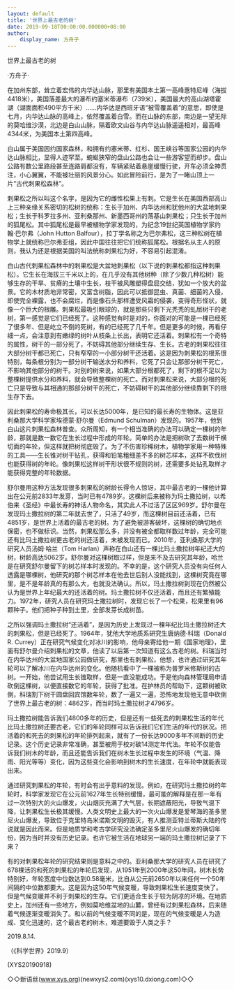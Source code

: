 ```yaml
---
layout: default
title: '世界上最古老的树'
date: 2019-09-18T00:00:00.000000+08:00
author:
    display_name: 方舟子
---
```


世界上最古老的树

·方舟子·

在加州东部，耸立着宏伟的内华达山脉，那里有美国本土第一高峰惠特尼峰（海拔4418米），美国落差最大的瀑布约塞米蒂瀑布（739米），美国最大的高山湖塔霍湖（湖面面积490平方千米）……内华达是西班牙语“被雪覆盖着”的意思，即使是七月，内华达山脉的高峰上，依然覆盖着白雪。而在山脉的东部，南边是一望无际的莫哈维沙漠，北边是白山山脉，隔着欧文山谷与内华达山脉遥遥相对，最高峰4344米，为美国本土第四高峰。

白山属于美国因约国家森林，和拥有约塞米蒂、红杉、国王峡谷等国家公园的内华达山脉相比，显得人迹罕至。蜿蜒狭窄的盘山公路也会让一些游客望而却步。盘山公路有数公里路段甚至连路肩都没有，车辆紧贴着悬崖缓慢行驶，开车必须全神贯注，小心翼翼，不能被壮丽的风景分心。如此冒险前行，是为了一睹山顶上一片“古代刺果松森林”。

刺果松之所以叫这个名字，是因为它的雌性松果上有刺。它是生长在美国西部高山上三种亲缘关系密切的松树的统称：生长于加州、内华达州和犹他州的大盆地刺果松；生长于科罗拉多州、亚利桑那州、新墨西哥州的落基山刺果松；只生长于加州的狐尾松。其中狐尾松是最早被植物学家发现的，为纪念19世纪英国植物学家约翰·巴尔弗（John Hutton Balfour），拉丁学名称之为巴尔弗松，这三种松树在植物学上就统称巴尔弗亚组，因此中国往往把它们统称狐尾松。根据名从主人的原则，我认为还是根据美国的叫法统称刺果松为好，不容易引起混淆。

白山古代刺果松森林中的刺果松是大盆地刺果松（以下说的刺果松都指这种刺果松）。它生长在海拔三千米以上的，在几乎没有其他树种（除了少数几种松树）能够生存的干旱、贫瘠的土壤中生长，枝干被风雕塑得盘屈交结，犹如一个放大的盆景。它的木材质地非常密，又富含树脂，因此可以抵御昆虫、真菌、细菌的入侵，即使完全裸露，也不会腐烂，而是像石头那样遭受风霜的侵袭，变得奇形怪状，就像一个巨大的根雕。刺果松最吸引眼球的，就是那些只剩下光秃秃的虬屈树干的老树，第一感觉是它们已经死了。这种感觉有时是对的，你面对的可能是一棵已经死了很多年、但是屹立不倒的死树，有的已经死了几千年。但是更多的时候，再看仔细一点，会注意到有嫩绿的树叶从枝条上长出，表明它还活着。刺果松有一个奇特的属性，树干的一部分死了，不妨碍其他部分继续生存、生长。古老的刺果松往往大部分树干都已死亡，只有窄窄的一小部分树干还活着。这是因为刺果松的根系很特别，每条根分别为一部分树干输送水分和养料，它死了只会让那部分树干死亡，不影响其他部分的树干。对别的树来说，如果大部分根都死了，剩下的根不足以为整棵树提供水分和养料，就会导致整棵树的死亡。而对刺果松来说，大部分根的死亡只是导致与其相通的那部分树干的死亡，不妨碍树干的其他部分继续靠剩下的根生存下去。

因此刺果松的寿命极其长，可以长达5000年，是已知的最长寿的生物体。这是亚利桑那大学科学家埃德蒙·舒尔曼（Edmund Schulman）发现的。1957年，他到白山这片刺果松森林普查。众所周知，有一个相当准确的办法可以确定一棵树的年龄，那就是数一数它在生长过程中形成的年轮。简单的办法是把树砍了去数树干横切面的年轮，但这样就把树彻底毁了。为了不伤害珍稀树木，植物学家用一种特殊的工具——生长锥对树干钻孔，获得和铅笔粗细差不多的树芯样本，这样不砍伐树也能获得树的年轮。像刺果松这样树干形状很不规则的树，还需要多处钻孔取样才能获得完整的年轮数据。

舒尔曼用这种方法发现很多刺果松的树龄长得令人惊讶，其中最古老的一棵他计算出在公元前2833年发芽，当时已有4789岁。这棵树后来被称为玛土撒拉树，以希伯来《圣经》中最长寿的神话人物命名，其实此人不过活了区区969岁。舒尔曼在发现玛土撒拉树的第二年就去世了，只活了49岁，而这棵树目前还活着，已有4851岁，是世界上活着的最古老的树。为了避免被游客破坏，这棵树的确切地点保密，也不做标识。当然，刺果松那么多，并没有被全都取样数过年龄，完全可能还有比玛土撒拉树更古老的树还活着，未被发现而已。2010年，亚利桑那大学的研究人员汤姆·哈兰（Tom Harlan）声称在白山还有一棵比玛土撒拉树年纪还大的树，树龄高达5062岁。舒尔曼对这棵树取过样，但是来不及去研究其年龄，哈兰是在研究舒尔曼留下的树芯样本时发现的。不幸的是，这个研究人员没有向任何人透露是哪棵树，他研究的那个树芯样本在他去世后别人没能找到，这棵树究竟在哪里，是不是年龄真的有那么大，也就没法确认。所以，玛土撒拉树到现在仍然被公认为是世界上年纪最大的还活着的树。玛土撒拉树不仅还活着，而且还有繁殖能力。1972年，研究人员在研究玛土撒拉树时，发现它长了一个松果，松果里有96颗种子。他们把种子种到土里，全部发芽长成树苗。

之所以强调玛土撒拉树“还活着”，是因为历史上发现过一棵年纪比玛土撒拉树还大的刺果松，但是已经死了。1964年，犹他大学地质系研究生唐纳德·科瑞（Donald R. Currey）正在研究气候变化对冰川的影响，他母亲寄给他一期《国家地理》，里面有舒尔曼介绍刺果松的文章，他读了以后第一次知道有这么古老的树。科瑞当时在内华达州的大盆地国家公园做研究，那里也有刺果松，他想，也许通过研究其年轮可以了解冰川在内华达州的变化。他随机看中了一棵被称为普罗米修斯树的古树。一开始，他尝试用生长锥取样，但是一直没能成功。于是他向森林管理局申请砍倒这棵树，以便直接数它的年轮，获得了批准。在护林员的帮助下，这颗树被砍倒，科瑞割下树干圆盘回宾馆数年轮，数了一遍又一遍，恐怖地发现他无意中砍倒了世界上最古老的树：4862岁，而当时玛土撒拉树才4796岁。

玛土撒拉树能告诉我们4800多年的历史，但是还有一些死去的刺果松生活的年代比玛土撒拉树还要古老，它们的年轮同样可以告诉我们它们生活的年代的状况。把活着的和死去的刺果松的年轮排列起来，就有了一份长达9000多年不间断的历史记录。这个历史记录非常准确，甚至被用于校对碳14测定年代法。年轮不仅能告诉我们树木的年龄，而且还能告诉我们在树木生长过程中发生的环境（气温、降雨、阳光等等）变化，因为这些变化会影响到树木的生长速度，在年轮中就能表现出来。

通过研究刺果松的年轮，有时会有出乎意料的发现。例如，在研究玛土撒拉树的年轮时，科学家发现它在公元前1627年生长特别缓慢，最可能的解释是在那一年有过一次特别大的火山爆发，火山烟灰充满了大气层，长期遮蔽阳光，导致气温下降，让刺果松生长极其缓慢。人类文明史上最大的一次火山爆发是爱琴海的圣多里尼火山爆发，导致位于克里特岛米诺斯文明的毁灭，有人推测亚特兰蒂斯大陆的传说就是因此而来。但是地质学和考古学研究没法确定圣多里尼火山爆发的确切年份，因为当时并没有历史记录。也许它被生活在地球另一端的玛土撒拉树记录了下来？

有的对刺果松年轮的研究结果则是意料之中的。亚利桑那大学的研究人员在研究了678棵活的和死的刺果松的年轮后发现，从1951年到2000年这50年间，树木长势特别好，年轮宽度中位数达到0.58毫米，比自从公元前2650年以来任何一个50年间隔的中位数都要大。这是因为这50年气候变暖，导致刺果松生长速度变快了。但是气候变暖并不利于刺果松的生存。它们更适合生长于较为阴凉的环境。在地质史上，加州还有一些地方，例如莫哈维盆地的山麓，曾经有过刺果松森林，后来随着气候逐渐变暖消失了。和以前的气候变暖不同的是，现在的气候变暖是人为造成、变化迅速的，这个最古老的树木，难道要毁于人类之手？

2019.8.14.

（《科学世界》2019.9）

(XYS20190918)

◇◇新语丝(www.xys.org)(newxys2.com)(xys10.dxiong.com)◇◇

